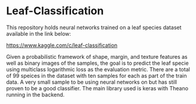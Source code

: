 # Leaf-Classification

This repository holds neural networks trained on a leaf species dataset available in the link below:

https://www.kaggle.com/c/leaf-classification

Given a probabilistic framework of shape, margin, and texture features as well as binary images of the samples, the goal is to predict the leaf specie using multiclass logarithmic loss as the evaluation metric.
There are a total of 99 speices in the dataset with ten samples for each as part of the train data. A very small sample to be using neural networks on but has still proven to be a good classifier. The main library used is
keras with Theano running in the backend.
